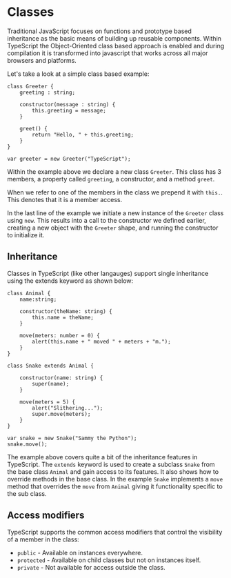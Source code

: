 # Classes

Traditional JavaScript focuses on functions and prototype based inheritance as the basic means of building up reusable components.  Within TypeScript the Object-Oriented class based approach is enabled and during compilation it is transformed into javascript that works across all major browsers and platforms.

Let's take a look at a simple class based example:

    class Greeter {
        greeting : string;
        
        constructor(message : string) {
            this.greeting = message;
        }
        
        greet() {
            return "Hello, " + this.greeting;
        }
    }
    
    var greeter = new Greeter("TypeScript");
    
Within the example above we declare a new class `Greeter`. This class has 3 members, a property called `greeting`, a constructor, and a method `greet`.

When we refer to one of the members in the class we prepend it with `this.`. This denotes that it is a member access.

In the last line of the example we initiate a new instance of the `Greeter` class using `new`. This results into a call to the constructor we defined earlier, creating a new object with the `Greeter` shape, and running the constructor to initialize it.

## Inheritance

Classes in TypeScript (like other langauges) support single inheritance using the extends keyword as shown below:

    class Animal {
        name:string;
        
        constructor(theName: string) { 
            this.name = theName; 
        }
        
        move(meters: number = 0) {
            alert(this.name + " moved " + meters + "m.");
        }
    }
    
    class Snake extends Animal {
    
        constructor(name: string) { 
            super(name); 
        }
        
        move(meters = 5) {
            alert("Slithering...");
            super.move(meters);
        }
    }
        
    var snake = new Snake("Sammy the Python");
    snake.move();
    
The example above covers quite a bit of the inheritance features in TypeScript. The `extends` keyword is used to create a subclass `Snake` from the base class `Animal` and gain access to its features. It also shows how to override methods in the base class. In the example `Snake` implements a `move` method that overrides the `move` from `Animal` giving it functionality specific to the sub class.

## Access modifiers

TypeScript supports the common access modifiers that control the visibility of a member in the class:

* `public` - Available on instances everywhere.
* `protected` - Available on child classes but not on instances itself.
* `private` - Not available for access outside the class.
